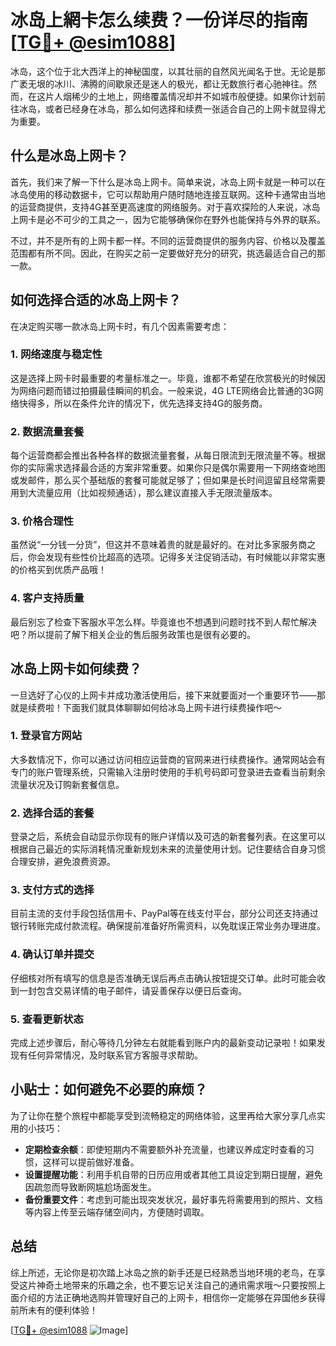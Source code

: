 # 冰岛上網卡怎么续费？一份详尽的指南[[TG💪+ @esim1088](https://t.me/s/esim1088)]

冰岛，这个位于北大西洋上的神秘国度，以其壮丽的自然风光闻名于世。无论是那广袤无垠的冰川、沸腾的间歇泉还是迷人的极光，都让无数旅行者心驰神往。然而，在这片人烟稀少的土地上，网络覆盖情况却并不如城市般便捷。如果你计划前往冰岛，或者已经身在冰岛，那么如何选择和续费一张适合自己的上网卡就显得尤为重要。

## 什么是冰岛上网卡？

首先，我们来了解一下什么是冰岛上网卡。简单来说，冰岛上网卡就是一种可以在冰岛使用的移动数据卡，它可以帮助用户随时随地连接互联网。这种卡通常由当地的运营商提供，支持4G甚至更高速度的网络服务。对于喜欢探险的人来说，冰岛上网卡是必不可少的工具之一，因为它能够确保你在野外也能保持与外界的联系。

不过，并不是所有的上网卡都一样。不同的运营商提供的服务内容、价格以及覆盖范围都有所不同。因此，在购买之前一定要做好充分的研究，挑选最适合自己的那一款。

## 如何选择合适的冰岛上网卡？

在决定购买哪一款冰岛上网卡时，有几个因素需要考虑：

### 1. 网络速度与稳定性

这是选择上网卡时最重要的考量标准之一。毕竟，谁都不希望在欣赏极光的时候因为网络问题而错过拍摄最佳瞬间的机会。一般来说，4G LTE网络会比普通的3G网络快得多，所以在条件允许的情况下，优先选择支持4G的服务商。

### 2. 数据流量套餐

每个运营商都会推出各种各样的数据流量套餐，从每日限流到无限流量不等。根据你的实际需求选择最合适的方案非常重要。如果你只是偶尔需要用一下网络查地图或发邮件，那么买个基础版的套餐可能就足够了；但如果是长时间逗留且经常需要用到大流量应用（比如视频通话），那么建议直接入手无限流量版本。

### 3. 价格合理性

虽然说“一分钱一分货”，但这并不意味着贵的就是最好的。在对比多家服务商之后，你会发现有些性价比超高的选项。记得多关注促销活动，有时候能以非常实惠的价格买到优质产品哦！

### 4. 客户支持质量

最后别忘了检查下客服水平怎么样。毕竟谁也不想遇到问题时找不到人帮忙解决吧？所以提前了解下相关企业的售后服务政策也是很有必要的。

## 冰岛上网卡如何续费？

一旦选好了心仪的上网卡并成功激活使用后，接下来就要面对一个重要环节——那就是续费啦！下面我们就具体聊聊如何给冰岛上网卡进行续费操作吧～

### 1. 登录官方网站

大多数情况下，你可以通过访问相应运营商的官网来进行续费操作。通常网站会有专门的账户管理系统，只需输入注册时使用的手机号码即可登录进去查看当前剩余流量状况及订购新套餐信息。

### 2. 选择合适的套餐

登录之后，系统会自动显示你现有的账户详情以及可选的新套餐列表。在这里可以根据自己最近的实际消耗情况重新规划未来的流量使用计划。记住要结合自身习惯合理安排，避免浪费资源。

### 3. 支付方式的选择

目前主流的支付手段包括信用卡、PayPal等在线支付平台，部分公司还支持通过银行转账完成付款流程。确保提前准备好所需资料，以免耽误正常业务办理进度。

### 4. 确认订单并提交

仔细核对所有填写的信息是否准确无误后再点击确认按钮提交订单。此时可能会收到一封包含交易详情的电子邮件，请妥善保存以便日后查询。

### 5. 查看更新状态

完成上述步骤后，耐心等待几分钟左右就能看到账户内的最新变动记录啦！如果发现有任何异常情况，及时联系官方客服寻求帮助。

## 小贴士：如何避免不必要的麻烦？

为了让你在整个旅程中都能享受到流畅稳定的网络体验，这里再给大家分享几点实用的小技巧：

- **定期检查余额**：即使短期内不需要额外补充流量，也建议养成定时查看的习惯，这样可以提前做好准备。
- **设置提醒功能**：利用手机自带的日历应用或者其他工具设定到期日提醒，避免因疏忽而导致断网尴尬场面发生。
- **备份重要文件**：考虑到可能出现突发状况，最好事先将需要用到的照片、文档等内容上传至云端存储空间内，方便随时调取。

## 总结

综上所述，无论你是初次踏上冰岛之旅的新手还是已经熟悉当地环境的老鸟，在享受这片神奇土地带来的乐趣之余，也不要忘记关注自己的通讯需求哦～只要按照上面介绍的方法正确地选购并管理好自己的上网卡，相信你一定能够在异国他乡获得前所未有的便利体验！

[[TG💪+ @esim1088](https://t.me/s/esim1088) ![Image](https://i.postimg.cc/4NQfJmqS/Snipaste-2025-05-13-00-14-12.png)]